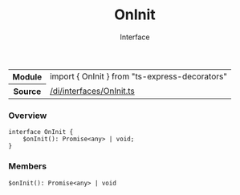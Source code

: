
<header class="symbol-info-header"><h1 id="oninit">OnInit</h1><label class="symbol-info-type-label interface">Interface</label></header>
<!-- summary -->
<section class="symbol-info"><table class="is-full-width"><tbody><tr><th>Module</th><td><div class="lang-typescript"><span class="token keyword">import</span> { OnInit }&nbsp;<span class="token keyword">from</span>&nbsp;<span class="token string">"ts-express-decorators"</span></div></td></tr><tr><th>Source</th><td><a href="https://github.com/Romakita/ts-express-decorators/blob/v3.10.1/src//di/interfaces/OnInit.ts#L0-L0">/di/interfaces/OnInit.ts</a></td></tr></tbody></table></section>
<!-- overview -->


### Overview


<pre><code class="typescript-lang "><span class="token keyword">interface</span> OnInit <span class="token punctuation">{</span>
    $<span class="token function">onInit</span><span class="token punctuation">(</span><span class="token punctuation">)</span><span class="token punctuation">:</span> Promise<<span class="token keyword">any</span>> | <span class="token keyword">void</span><span class="token punctuation">;</span>
<span class="token punctuation">}</span></code></pre>


<!-- Parameters -->

<!-- Description -->

<!-- Members -->







### Members



<div class="method-overview">
<pre><code class="typescript-lang ">$<span class="token function">onInit</span><span class="token punctuation">(</span><span class="token punctuation">)</span><span class="token punctuation">:</span> Promise<<span class="token keyword">any</span>> | <span class="token keyword">void</span></code></pre>
</div>








